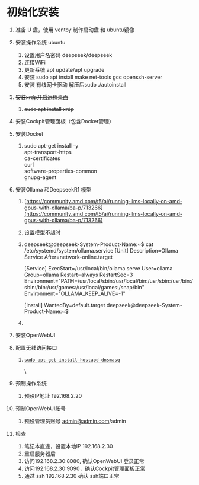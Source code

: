 # 初始化安装

1. 准备 U 盘，使用 ventoy 制作启动盘 和 ubuntu镜像
2. 安装操作系统 ubuntu
   1. 设置用户名密码 deepseek/deepseek
   2. 连接WiFi
   3. 更新系统 apt update/apt upgrade
   4. 安装 sudo apt install make net-tools gcc openssh-server
   5. 安装 有线网卡驱动 解压后sudo ./autoinstall
3. ~~安装xrdp开启远程桌面~~
   1. ~~sudo apt install xrdp~~
4. 安装Cockpit管理面板（包含Docker管理）
5. 安装Docket
   1. sudo apt-get install -y\
      apt-transport-https\
      ca-certificates\
      curl\
      software-properties-common\
      gnupg-agent
6. 安装Ollama 和DeepseekR1 模型
   1. [https://community.amd.com/t5/ai/running-llms-locally-on-amd-gpus-with-ollama/ba-p/713266](https://community.amd.com/t5/ai/running-llms-locally-on-amd-gpus-with-ollama/ba-p/713266)
   2. 设置模型不超时
   3.  deepseek@deepseek-System-Product-Name:\~$ cat /etc/systemd/system/ollama.service \[Unit] Description=Ollama Service After=network-online.target

       \[Service] ExecStart=/usr/local/bin/ollama serve User=ollama Group=ollama Restart=always RestartSec=3 Environment="PATH=/usr/local/sbin:/usr/local/bin:/usr/sbin:/usr/bin:/sbin:/bin:/usr/games:/usr/local/games:/snap/bin" Environment="OLLAMA\_KEEP\_ALIVE=-1"

       \[Install] WantedBy=default.target deepseek@deepseek-System-Product-Name:\~$
   4.
7. 安装OpenWebUI
8. 配置无线访问接口
   1.  [`sudo apt-get install hostapd dnsmasq`](https://gist.github.com/ExtremeGTX/ea1d1c12dde8261b263ab2fead983dc8)

       \

9. 预制操作系统
   1. 预设IP地址 192.168.2.20
10. 预制OpenWebUI账号
    1. 预设管理员账号 admin@admin.com/admin
11. 检查
    1. 笔记本直连，设置本地IP 192.168.2.30
    2. 重启服务器后
    3. 访问192.168.2.30:8080, 确认OpenWebUI 登录正常
    4. 访问192.168.2.30:9090，确认Cockpit管理面板正常
    5. 通过 ssh 192.168.2.30 确认 ssh端口正常
